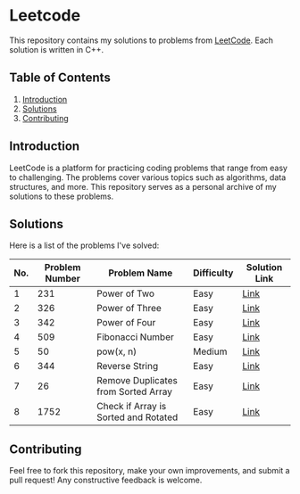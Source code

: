 # Leetcode
This repository contains my solutions to problems from [LeetCode](https://leetcode.com/). Each solution is written in C++.

## Table of Contents

1. [Introduction](#introduction)
2. [Solutions](#solutions)
3. [Contributing](#contributing)

## Introduction

LeetCode is a platform for practicing coding problems that range from easy to challenging. The problems cover various topics such as algorithms, data structures, and more.
This repository serves as a personal archive of my solutions to these problems.

## Solutions

Here is a list of the problems I've solved:


| No.        | Problem Number | Problem Name                                | Difficulty | Solution Link                       |
|------------|----------------|---------------------------------------------|------------|-------------------------------------|
| 1          | 231            | Power of Two                                | Easy       | [Link](https://github.com/Maryam-Amir00/Leetcode/blob/main/Power_of_Two)|
| 2          | 326            | Power of Three                              | Easy       | [Link](https://github.com/Maryam-Amir00/Leetcode/blob/main/Power_of_Three)|
| 3          | 342            | Power of Four                               | Easy       | [Link](https://github.com/Maryam-Amir00/Leetcode/blob/main/Power_of_Four)|
| 4          | 509            | Fibonacci Number                            | Easy       | [Link](https://github.com/Maryam-Amir00/Leetcode/blob/main/Fibonacci_Number)|
| 5          | 50             | pow(x, n)                                   | Medium     | [Link](https://github.com/Maryam-Amir00/Leetcode/blob/main/pow(x%2Cn))|
| 6          | 344            | Reverse String                              | Easy       | [Link](https://github.com/Maryam-Amir00/Leetcode/blob/main/Reverse_String)|
| 7          | 26             | Remove Duplicates from Sorted Array         | Easy       | [Link](https://github.com/Maryam-Amir00/Leetcode/blob/main/Remove-duplicates-from-sorted-Array)|
| 8          | 1752           | Check if Array is Sorted and Rotated        | Easy       | [Link](https://github.com/Maryam-Amir00/Leetcode/blob/main/Check-if-Array-is-Sorted-and-Rotated)|


## Contributing

Feel free to fork this repository, make your own improvements, and submit a pull request! Any constructive feedback is welcome.
